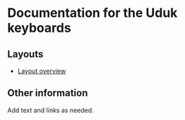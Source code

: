 # Documentation for the Uduk keyboards

## Layouts

-   [Layout overview](layout.md)

## Other information

Add text and links as needed.
